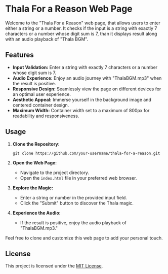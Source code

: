 # Thala For a Reason Web Page

Welcome to the "Thala For a Reason" web page, that allows users to enter either a string or a number. It checks if the input is a string with exactly 7 characters or a number whose digit sum is 7, than it displays result along with an audio playback of "Thala BGM".

## Features

- **Input Validation:** Enter a string with exactly 7 characters or a number whose digit sum is 7.
- **Audio Experience:** Enjoy an audio journey with "ThalaBGM.mp3" when the result is positive.
- **Responsive Design:** Seamlessly view the page on different devices for an optimal user experience.
- **Aesthetic Appeal:** Immerse yourself in the background image and centered container design.
- **Maximum Width:** Container width set to a maximum of 800px for readability and responsiveness.

## Usage

1. **Clone the Repository:**
   ```
   git clone https://github.com/your-username/thala-for-a-reason.git
   ```

2. **Open the Web Page:**
   - Navigate to the project directory.
   - Open the `index.html` file in your preferred web browser.

3. **Explore the Magic:**
   - Enter a string or number in the provided input field.
   - Click the "Submit" button to discover the Thala magic.

4. **Experience the Audio:**
   - If the result is positive, enjoy the audio playback of "ThalaBGM.mp3."

Feel free to clone and customize this web page to add your personal touch.

## License

This project is licensed under the [MIT License](LICENSE).


